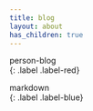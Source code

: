```yaml
---
title: blog
layout: about
has_children: true
---
```


person-blog  
{: .label .label-red}

markdown  
{: .label .label-blue}

